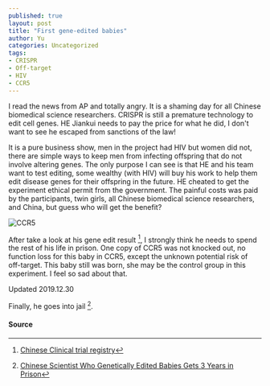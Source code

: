 ```yaml
---
published: true
layout: post
title: "First gene-edited babies"
author: Yu
categories: Uncategorized
tags:
- CRISPR
- Off-target 
- HIV
- CCR5
---
```


I read the news from AP and totally angry. It is a shaming day for all Chinese biomedical science researchers. CRISPR is still a premature technology to edit cell genes.  HE Jiankui needs to pay the price for what he did, I don't want to see he escaped from sanctions of the law! 

It is a pure business show, men in the project had HIV but women did not, there are simple ways to keep men from infecting offspring that do not involve altering genes. The only purpose I can see is that HE and his team want to test editing, some wealthy (with HIV) will buy his work to help them edit disease genes for their offspring in the future. HE cheated to get the experiment ethical permit from the government. The painful costs was paid by the participants, twin girls, all Chinese biomedical science researchers, and China, but guess who will get the benefit?

![CCR5](https://i.imgur.com/Ij2FRgr.png)

After take a look at his gene edit result [^1], I strongly think he needs to spend the rest of his life in prison. One copy of CCR5 was not knocked out, no function loss for this baby in CCR5, except the unknown potential risk of off-target. This baby still was born, she may be the control group in this experiment. I feel so sad about that.


Updated 2019.12.30

Finally, he goes into jail [^2].



#### Source

[^1]: [Chinese Clinical trial registry](http://www.chictr.org.cn/showproj.aspx?proj=32758)
[^2]: [Chinese Scientist Who Genetically Edited Babies Gets 3 Years in Prison](https://www.nytimes.com/2019/12/30/business/china-scientist-genetic-baby-prison.html)
